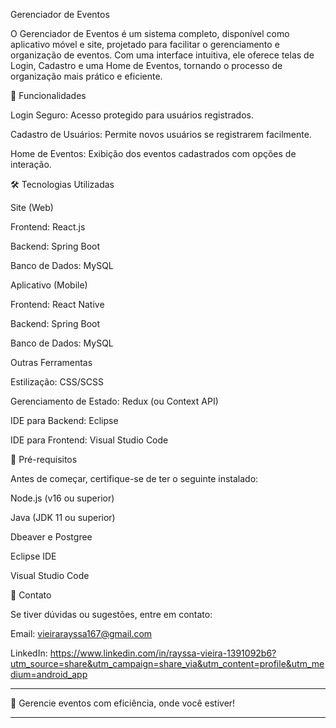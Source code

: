 
Gerenciador de Eventos

O Gerenciador de Eventos é um sistema completo, disponível como aplicativo móvel e site, projetado para facilitar o gerenciamento e organização de eventos. Com uma interface intuitiva, ele oferece telas de Login, Cadastro e uma Home de Eventos, tornando o processo de organização mais prático e eficiente.

🚀 Funcionalidades

Login Seguro: Acesso protegido para usuários registrados.

Cadastro de Usuários: Permite novos usuários se registrarem facilmente.

Home de Eventos: Exibição dos eventos cadastrados com opções de interação.


🛠️ Tecnologias Utilizadas

Site (Web)

Frontend: React.js

Backend: Spring Boot

Banco de Dados: MySQL


Aplicativo (Mobile)

Frontend: React Native

Backend: Spring Boot

Banco de Dados: MySQL


Outras Ferramentas

Estilização: CSS/SCSS

Gerenciamento de Estado: Redux (ou Context API)

IDE para Backend: Eclipse

IDE para Frontend: Visual Studio Code


🌟 Pré-requisitos

Antes de começar, certifique-se de ter o seguinte instalado:

Node.js (v16 ou superior)

Java (JDK 11 ou superior)

Dbeaver e Postgree

Eclipse IDE

Visual Studio Code



📧 Contato

Se tiver dúvidas ou sugestões, entre em contato:

Email: vieirarayssa167@gmail.com

LinkedIn: https://www.linkedin.com/in/rayssa-vieira-1391092b6?utm_source=share&utm_campaign=share_via&utm_content=profile&utm_medium=android_app

---

🚀 Gerencie eventos com eficiência, onde você estiver!

---

